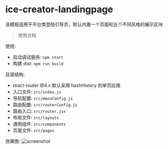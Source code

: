 # ice-creator-landingpage

该模板适用于平台类登陆引导页，默认内置一个页面和五个不同风格的展示区块

> 使用文档

使用:

* 启动调试服务: `npm start`
* 构建 dist: `npm run build`

目录结构:

* react-router @4.x 默认采用 hashHistory 的单页应用
* 入口文件: `src/index.js`
* 导航配置: `src/menuConfig.js`
* 路由配置: `src/routerConfig.js`
* 路由入口: `src/router.jsx`
* 布局文件: `src/layouts`
* 通用组件: `src/components`
* 页面文件: `src/pages`

效果图:
![screenshot](https://img.alicdn.com/tfs/TB1gbWhqMmTBuNjy1XbXXaMrVXa-2544-1308.png)
